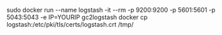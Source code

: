 sudo docker run --name logstash -it --rm -p 9200:9200 -p 5601:5601 -p 5043:5043 -e IP=YOURIP gc2logstash
docker cp logstash:/etc/pki/tls/certs/logstash.crt /tmp/
